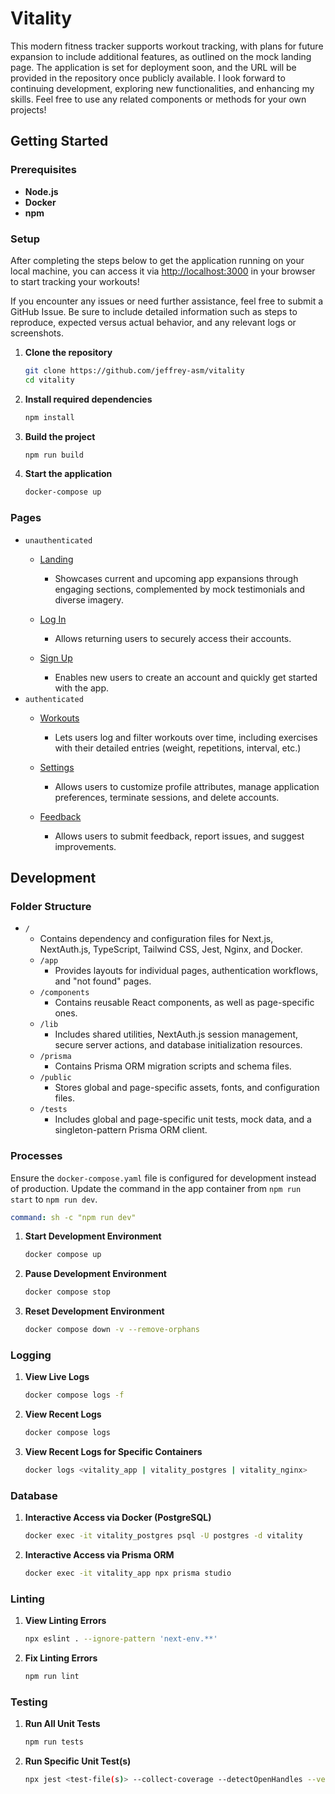# Vitality

This modern fitness tracker supports workout tracking, with plans for future expansion to include additional features, as outlined on the mock landing page. The application is set for deployment soon, and the URL will be provided in the repository once publicly available. I look forward to continuing development, exploring new functionalities, and enhancing my skills. Feel free to use any related components or methods for your own projects!

## Getting Started

### Prerequisites

- **Node.js**
- **Docker**
- **npm**

### Setup

After completing the steps below to get the application running on your local machine, you can access it via [http://localhost:3000](http://localhost:3000) in your browser to start tracking your workouts!

If you encounter any issues or need further assistance, feel free to submit a GitHub Issue. Be sure to include detailed information such as steps to reproduce, expected versus actual behavior, and any relevant logs or screenshots.

1. **Clone the repository**

   ```bash
   git clone https://github.com/jeffrey-asm/vitality
   cd vitality
   ```

2. **Install required dependencies**

   ```bash
   npm install
   ```

3. **Build the project**

   ```bash
   npm run build
   ```

4. **Start the application**

   ```bash
   docker-compose up
   ```

### Pages

- `unauthenticated`
  - [Landing](http://localhost:3000/)
    - Showcases current and upcoming app expansions through engaging sections, complemented by mock testimonials and diverse imagery.

  - [Log In](http://localhost:3000/login)
    - Allows returning users to securely access their accounts.

  - [Sign Up](http://localhost:3000/signup)
    - Enables new users to create an account and quickly get started with the app.
- `authenticated`
  - [Workouts](http://localhost:3000/home/workouts)
    - Lets users log and filter workouts over time, including exercises with their detailed entries (weight, repetitions, interval, etc.)

  - [Settings](http://localhost:3000/home/settings)
    - Allows users to customize profile attributes, manage application preferences, terminate sessions, and delete accounts.

  - [Feedback](http://localhost:3000/home/feedback)
    - Allows users to submit feedback, report issues, and suggest improvements.

## Development

### Folder Structure

- `/`
  - Contains dependency and configuration files for Next.js, NextAuth.js, TypeScript, Tailwind CSS, Jest, Nginx, and Docker.
  - `/app`
    - Provides layouts for individual pages, authentication workflows, and "not found" pages.
  - `/components`
    - Contains reusable React components, as well as page-specific ones.
  - `/lib`
    - Includes shared utilities, NextAuth.js session management, secure server actions, and database initialization resources.
  - `/prisma`
    - Contains Prisma ORM migration scripts and schema files.
  - `/public`
    - Stores global and page-specific assets, fonts, and configuration files.
  - `/tests`
    - Includes global and page-specific unit tests, mock data, and a singleton-pattern Prisma ORM client.

### Processes

Ensure the `docker-compose.yaml` file is configured for development instead of production. Update the command in the app container from `npm run start` to `npm run dev`.

  ```yaml
  command: sh -c "npm run dev"
  ```

1. **Start Development Environment**

   ```bash
   docker compose up
   ```

2. **Pause Development Environment**

   ```bash
   docker compose stop
   ```

3. **Reset Development Environment**

   ```bash
   docker compose down -v --remove-orphans
   ```

### Logging

1. **View Live Logs**

   ```bash
   docker compose logs -f
   ```

2. **View Recent Logs**

   ```bash
   docker compose logs
   ```

3. **View Recent Logs for Specific Containers**

   ```bash
   docker logs <vitality_app | vitality_postgres | vitality_nginx>
   ```

### Database

1. **Interactive Access via Docker (PostgreSQL)**

   ```bash
   docker exec -it vitality_postgres psql -U postgres -d vitality
   ```

2. **Interactive Access via Prisma ORM**

   ```bash
   docker exec -it vitality_app npx prisma studio
   ```

### Linting

1. **View Linting Errors**

   ```bash
   npx eslint . --ignore-pattern 'next-env.**'
   ```

2. **Fix Linting Errors**

   ```bash
   npm run lint
   ```

### Testing

1. **Run All Unit Tests**

   ```bash
   npm run tests
   ```

2. **Run Specific Unit Test(s)**

   ```bash
   npx jest <test-file(s)> --collect-coverage --detectOpenHandles --verbose
   ```
